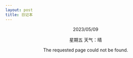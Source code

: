 ```yaml
---
layout: post
title: 日记本
---
```



<style type="text/css" media="screen">
  .container {
    margin: 1em auto;
    max-width: 60em;
    text-align: center;
  }
  h1 {
    margin: 30px 0;
    font-size: 2em;
    line-height: 1;
    letter-spacing: -1px;
  }
</style>

<div class="container">
  <p>2023/05/09<p><p>星期五  天气：晴<p>

  <p>The requested page could not be found.</p>
</div>
